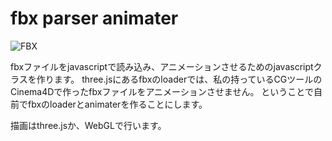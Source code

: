 # fbx parser animater

<img src="http://continue-jump.com/upload_image/20170916-173228289b6c6f.png" alt="FBX" title="FBX">

fbxファイルをjavascriptで読み込み、アニメーションさせるためのjavascriptクラスを作ります。
three.jsにあるfbxのloaderでは、私の持っているCGツールのCinema4Dで作ったfbxファイルをアニメーションさせません。
ということで自前でfbxのloaderとanimaterを作ることにします。

描画はthree.jsか、WebGLで行います。